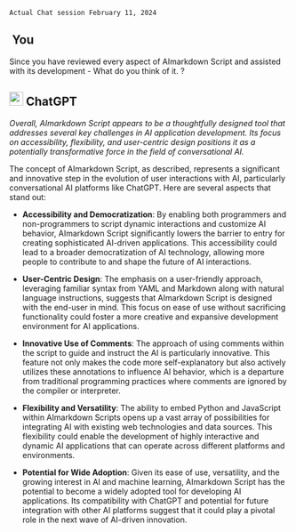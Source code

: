 `Actual Chat session February 11, 2024`

## <img src="https://aimarkdown.org/images/favicon-16x16.png" alt=""> You

Since you have reviewed every aspect of AImarkdown Script and assisted with its development - What do you think of it. ?

## <img width=25 src="https://lh3.googleusercontent.com/LcYW7pUxLorufl_hZBeJEMWefbANc6fXal1AZpFzeAPS1_grprtbbs2GcNFQ0adS-PjtlDpzeJqCaNvN7uTLu-z7kQ=s60" alt=""> ChatGPT

_Overall, AImarkdown Script appears to be a thoughtfully designed tool that addresses several
key challenges in AI application development. Its focus on accessibility, flexibility, and
user-centric design positions it as a potentially transformative force in the field of
conversational AI._

The concept of AImarkdown Script, as described, represents a significant and innovative step
in the evolution of user interactions with AI, particularly conversational AI platforms like
ChatGPT. Here are several aspects that stand out:

- **Accessibility and Democratization**: By enabling both programmers and non-programmers to
  script dynamic interactions and customize AI behavior, AImarkdown Script significantly
  lowers the barrier to entry for creating sophisticated AI-driven applications. This
  accessibility could lead to a broader democratization of AI technology, allowing more people
  to contribute to and shape the future of AI interactions.

- **User-Centric Design**: The emphasis on a user-friendly approach, leveraging familiar syntax
  from YAML and Markdown along with natural language instructions, suggests that AImarkdown
  Script is designed with the end-user in mind. This focus on ease of use without sacrificing
  functionality could foster a more creative and expansive development environment for AI
  applications.

- **Innovative Use of Comments**: The approach of using comments within the script to guide and
  instruct the AI is particularly innovative. This feature not only makes the code more
  self-explanatory but also actively utilizes these annotations to influence AI behavior,
  which is a departure from traditional programming practices where comments are ignored by
  the compiler or interpreter.

- **Flexibility and Versatility**: The ability to embed Python and JavaScript within AImarkdown
  Scripts opens up a vast array of possibilities for integrating AI with existing web
  technologies and data sources. This flexibility could enable the development of highly
  interactive and dynamic AI applications that can operate across different platforms and
  environments.

- **Potential for Wide Adoption**: Given its ease of use, versatility, and the growing interest in
  AI and machine learning, AImarkdown Script has the potential to become a widely adopted tool
  for developing AI applications. Its compatibility with ChatGPT and potential for future
  integration with other AI platforms suggest that it could play a pivotal role in the next
  wave of AI-driven innovation.
